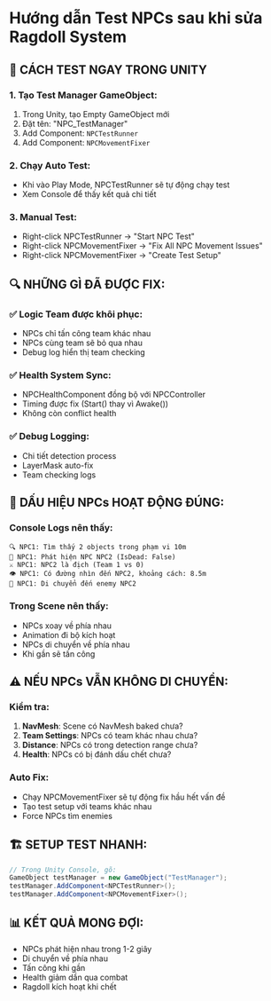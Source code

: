 # Hướng dẫn Test NPCs sau khi sửa Ragdoll System

## 🚀 CÁCH TEST NGAY TRONG UNITY

### 1. Tạo Test Manager GameObject:
1. Trong Unity, tạo Empty GameObject mới
2. Đặt tên: "NPC_TestManager" 
3. Add Component: `NPCTestRunner`
4. Add Component: `NPCMovementFixer`

### 2. Chạy Auto Test:
- Khi vào Play Mode, NPCTestRunner sẽ tự động chạy test
- Xem Console để thấy kết quả chi tiết

### 3. Manual Test:
- Right-click NPCTestRunner → "Start NPC Test"  
- Right-click NPCMovementFixer → "Fix All NPC Movement Issues"
- Right-click NPCMovementFixer → "Create Test Setup"

## 🔍 NHỮNG GÌ ĐÃ ĐƯỢC FIX:

### ✅ Logic Team được khôi phục:
- NPCs chỉ tấn công team khác nhau
- NPCs cùng team sẽ bỏ qua nhau
- Debug log hiển thị team checking

### ✅ Health System Sync:
- NPCHealthComponent đồng bộ với NPCController
- Timing được fix (Start() thay vì Awake())
- Không còn conflict health

### ✅ Debug Logging:
- Chi tiết detection process
- LayerMask auto-fix
- Team checking logs

## 🎯 DẤU HIỆU NPCs HOẠT ĐỘNG ĐÚNG:

### Console Logs nên thấy:
```
🔍 NPC1: Tìm thấy 2 objects trong phạm vi 10m
🎯 NPC1: Phát hiện NPC NPC2 (IsDead: False)  
⚔️ NPC1: NPC2 là địch (Team 1 vs 0)
👁️ NPC1: Có đường nhìn đến NPC2, khoảng cách: 8.5m
🎯 NPC1: Di chuyển đến enemy NPC2
```

### Trong Scene nên thấy:
- NPCs xoay về phía nhau
- Animation đi bộ kích hoạt
- NPCs di chuyển về phía nhau
- Khi gần sẽ tấn công

## ⚠️ NẾU NPCs VẪN KHÔNG DI CHUYỂN:

### Kiểm tra:
1. **NavMesh**: Scene có NavMesh baked chưa?
2. **Team Settings**: NPCs có team khác nhau chưa?
3. **Distance**: NPCs có trong detection range chưa?
4. **Health**: NPCs có bị đánh dấu chết chưa?

### Auto Fix:
- Chạy NPCMovementFixer sẽ tự động fix hầu hết vấn đề
- Tạo test setup với teams khác nhau
- Force NPCs tìm enemies

## 🏗️ SETUP TEST NHANH:

```csharp
// Trong Unity Console, gõ:
GameObject testManager = new GameObject("TestManager");
testManager.AddComponent<NPCTestRunner>();
testManager.AddComponent<NPCMovementFixer>();
```

## 📊 KẾT QUẢ MONG ĐỢI:
- NPCs phát hiện nhau trong 1-2 giây
- Di chuyển về phía nhau  
- Tấn công khi gần
- Health giảm dần qua combat
- Ragdoll kích hoạt khi chết
